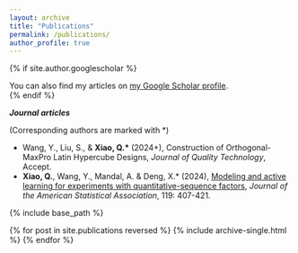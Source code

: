 ```yaml
---
layout: archive
title: "Publications"
permalink: /publications/
author_profile: true
---
```


{% if site.author.googlescholar %}
  <div class="wordwrap">You can also find my articles on <a href="{{site.author.googlescholar}}">my Google Scholar profile</a>.</div>
{% endif %}

***Journal articles***

(Corresponding authors are marked with \*)

* Wang, Y., Liu, S., & __Xiao, Q.\*__ (2024+), Construction of Orthogonal-MaxPro Latin Hypercube Designs, _Journal of Quality Technology_, Accept.
* __Xiao, Q.__, Wang, Y., Mandal, A. & Deng, X.\* (2024), [Modeling and active learning for experiments with quantitative-sequence factors](https://www.tandfonline.com/doi/full/10.1080/01621459.2022.2123335), _Journal of the American Statistical Association_, 119: 407-421.

{% include base_path %}

{% for post in site.publications reversed %}
  {% include archive-single.html %}
{% endfor %}
